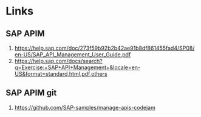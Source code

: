 # Links

## SAP APIM
1. https://help.sap.com/doc/273f59b92b2b42ae91b8df861455fad4/SP08/en-US/SAP_API_Management_User_Guide.pdf
1. https://help.sap.com/docs/search?q=Exercise:+SAP+API+Management+&locale=en-US&format=standard,html,pdf,others

## SAP APIM git
1. https://github.com/SAP-samples/manage-apis-codejam